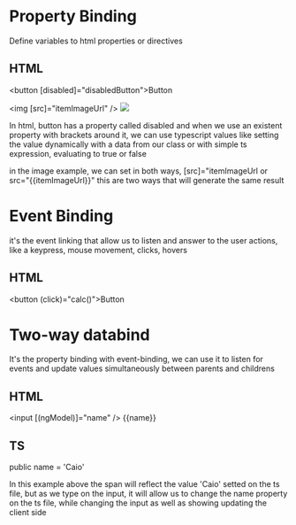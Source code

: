 # Property Binding

Define variables to html properties or directives

## HTML

<button [disabled]="disabledButton">Button</button>

<img [src]="itemImageUrl" />
<img src="{{itemImageUrl}}" />


In html, button has a property called disabled and when we use an existent property with brackets around it, we can use
typescript values like setting the value dynamically with a data from our class or with simple ts expression, evaluating
to true or false

in the image example, we can set in both ways, [src]="itemImageUrl or src="{{itemImageUrl}}" this are two ways that will
generate the same result

 # Event Binding

it's the event linking that allow us to listen and answer to the user actions, like a keypress, mouse movement, clicks,
hovers

## HTML

<button (click)="calc()">Button</button>

# Two-way databind

It's the property binding with event-binding, we can use it to listen for events and update values simultaneously between
parents and childrens

## HTML
<input [(ngModel)]="name" />
<span>{{name}}</span>

## TS

public name = 'Caio'

In this example above the span will reflect the value 'Caio' setted on the ts file, but as we type on the input, it will
allow us to change the name property on the ts file, while changing the input as well as showing updating the client side

